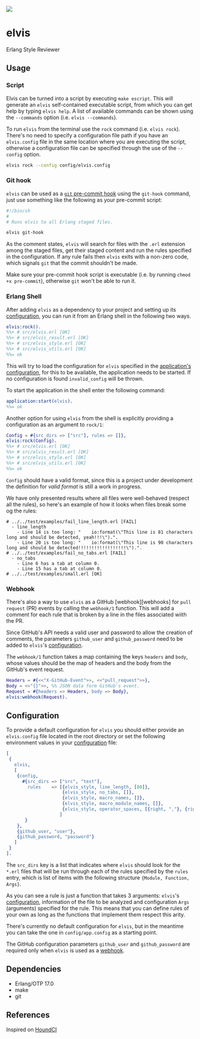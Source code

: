 ![](http://www.reactiongifs.com/wp-content/uploads/2013/01/elvis-dance.gif)

# elvis

Erlang Style Reviewer

## Usage

### Script

Elvis can be turned into a script by executing `make escript`. This will
generate an `elvis` self-contained executable script, from which you can get
help by typing `elvis help`. A list of available commands can be shown using the
`--commands` option (i.e. `elvis --commands`).

To run `elvis` from the terminal use the `rock` command (i.e. `elvis
rock`). There's no need to specify a configuration file path if you have an
`elvis.config` file in the same location where you are executing the script,
otherwise a configuration file can be specified through the use of the
`--config` option.

```bash
elvis rock --config config/elvis.config
```

### Git hook

`elvis` can be used as a [`git` pre-commit hook](pre-commit)
using the `git-hook` command, just use something like the following as
your pre-commit script:

```bash
#!/bin/sh
#
# Runs elvis to all Erlang staged files.

elvis git-hook
```

As the comment states, `elvis` will search for files with the `.erl` extension
among the staged files, get their staged content and run the rules specified in
the configuration. If any rule fails then `elvis` exits with a non-zero code,
which signals `git` that the commit shouldn't be made.

Make sure your pre-commit hook script is executable (i.e. by running
`chmod +x pre-commit`), otherwise `git` won't be able to run it.

### Erlang Shell

After adding `elvis` as a dependency to your project and setting up its
[configuration](#configutation), you can run it from an Erlang shell in the
following two ways.

```erlang
elvis:rock().
%%+ # src/elvis.erl [OK]
%%+ # src/elvis_result.erl [OK]
%%+ # src/elvis_style.erl [OK]
%%+ # src/elvis_utils.erl [OK]
%%= ok
```

This will try to load the configuration for `elvis` specified in the
[application's configuration][config], for this to be available, the application
needs to be started. If no configuration is found `invalid_config` will be
thrown.

To start the application in the shell enter the following command:

```erlang
application:start(elvis).
%%= ok
```

Another option for using `elvis` from the shell is explicitly providing a
configuration as an argument to `rock/1`:

```erlang
Config = #{src_dirs => ["src"], rules => []},
elvis:rock(Config).
%%+ # src/elvis.erl [OK]
%%+ # src/elvis_result.erl [OK]
%%+ # src/elvis_style.erl [OK]
%%+ # src/elvis_utils.erl [OK]
%%= ok
```

`Config` should have a valid format, since this is a project under development
the definition for *valid format* is still a work in progress.

We have only presented results where all files were well-behaved (respect all
the rules), so here's an example of how it looks when files break some og the
rules:

```
# ../../test/examples/fail_line_length.erl [FAIL]
  - line_length
    - Line 14 is too long: "    io:format(\"This line is 81 characters long and should be detected, yeah!!!\").".
    - Line 20 is too long: "    io:format(\"This line is 90 characters long and should be detected!!!!!!!!!!!!!!!!!!\").".
# ../../test/examples/fail_no_tabs.erl [FAIL]
  - no_tabs
    - Line 6 has a tab at column 0.
    - Line 15 has a tab at column 0.
# ../../test/examples/small.erl [OK]
```

### Webhook

There's also a way to use `elvis` as a GitHub [webhook][webhooks] for
`pull request` (PR) events by calling the `webhook/1` function. This will add
a comment for each rule that is broken by a line in the files associated wiith
the PR.

Since GitHub's API needs a valid user and password to allow the creation of
comments, the parameters `github_user` and `github_password` need to be added to
`elvis`'s [configuration](#configuration).

The `webhook/1` function takes a map containing the keys `headers` and `body`,
whose values should be the map of headers and the body from the GitHub's event
request.

```erlang
Headers = #{<<"X-GitHub-Event">>, <<"pull_request">>},
Body = <<"{}">>, %% JSON data form GitHub's event.
Request = #{headers => Headers, body => Body},
elvis:webhook(Request).
```

## Configuration

To provide a default configuration for `elvis` you should either provide an
`elvis.config` file located in the root directory or set the following
environment values in your [configuration][config] file:

```erlang
[
 {
   elvis,
   [
    {config,
      #{src_dirs => ["src", "test"],
        rules    => [{elvis_style, line_length, [80]},
                     {elvis_style, no_tabs, []},
                     {elvis_style, macro_names, []},
                     {elvis_style, macro_module_names, []},
                     {elvis_style, operator_spaces, [{right, ","}, {right, "++"}, {left, "++"}]}
                    ]
       }
    },
    {github_user, "user"},
    {github_password, "password"}
   ]
 }
].
```

The `src_dirs` key is a list that indicates where `elvis` should look for the
`*.erl` files that will be run through each of the rules specified by the
`rules` entry, which is list of items with the following structure
`{Module, Function, Args}`.

As you can see a rule is just a function that takes 3 arguments: `elvis`'s
[configuration](#configuration), information of the file to be analyzed and
configuration `Args` (arguments) specified for the rule. This means that you can
define rules of your own as long as the functions that implement them respect
this arity.

There's currently no default configuration for `elvis`, but in the meantime
you can take the one in `config/app.config` as a starting point.

The GitHub configuration parameters `github_user` and `github_password` are
required only when `elvis` is used as a [webhook](#webhook).

## Dependencies

- Erlang/OTP 17.0
- make
- git

## References

Inspired on [HoundCI][houndci]

  [houndci]: https://houndci.com/
  [erlang]: http://www.erlang.org/download_release/24
  [make]: http://www.gnu.org/software/make/
  [git]: http://git-scm.com/
  [pre-commit]: http://git-scm.com/book/en/Customizing-Git-Git-Hooks#Client-Side-Hooks
  [config]: http://www.erlang.org/doc/man/config.html